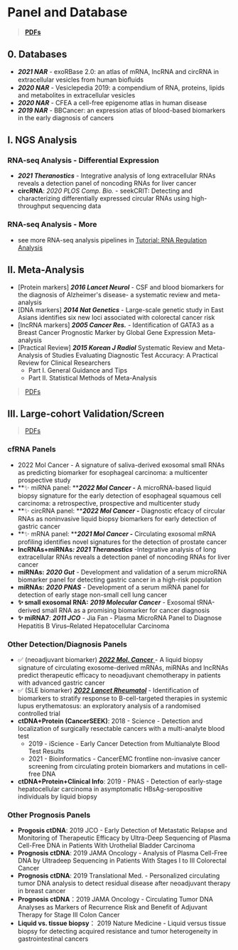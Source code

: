 # Panel and Database

> [**PDFs**](https://cloud.tsinghua.edu.cn/d/07d2b19d6b284ebea5ea/?p=%2F1.%20Precision%20Medicine\&mode=list)

## 0. Databases

* _**2021 NAR**_ - exoRBase 2.0: an atlas of mRNA, lncRNA and circRNA in extracellular vesicles from human bioﬂuids
* _**2020 NAR**_ - Vesiclepedia 2019: a compendium of RNA, proteins, lipids and metabolites in extracellular vesicles
* _**2020 NAR**_ - CFEA a cell-free epigenome atlas in human disease
* _**2019 NAR**_ - BBCancer: an expression atlas of blood-based biomarkers in the early diagnosis of cancers

## I. NGS Analysis

### **RNA-seq Analysis - Differential Expression**

* _**2021 Theranostics**_ - Integrative analysis of long extracellular RNAs reveals a detection panel of noncoding RNAs for liver cancer
* **circRNA**: _2020 PLOS Comp. Bio._ - seekCRIT: Detecting and characterizing differentially expressed circular RNAs using high-throughput sequencing data

### **RNA-seq Analysis - More**

* see more RNA-seq analysis pipelines in [Tutorial: RNA Regulation Analysis](https://lulab2.gitbook.io/teaching/part-iii.-ngs-data-analyses/6.rna-regulation-analyses)

## **II. Meta-Analysis**

* \[Protein markers] _**2016 Lancet Neurol**_ - CSF and blood biomarkers for the diagnosis of Alzheimer's disease- a systematic review and meta-analysis
* \[DNA markers] _**2014 Nat Genetics**_ - Large-scale genetic study in East Asians identifies six new loci associated with colorectal cancer risk
* \[lncRNA markers] _**2005 Cancer Res.**_ - Identification of GATA3 as a Breast Cancer Prognostic Marker by Global Gene Expression Meta-analysis
* \[Practical Review] _**2015 Korean J Radiol**_ Systematic Review and Meta-Analysis of Studies Evaluating Diagnostic Test Accuracy: A Practical Review for Clinical Researchers
  * Part I. General Guidance and Tips
  * Part II. Statistical Methods of Meta-Analysis

> [PDFs](https://cloud.tsinghua.edu.cn/d/f72ee6992a1e4ec78044/?p=%2FBiomarker%20Panel%2FMeta-analysis\&mode=list)

## III. Large-cohort Validation/Screen

> [PDFs](https://cloud.tsinghua.edu.cn/d/f72ee6992a1e4ec78044/?p=%2FBiomarker%20Panel%2FLarge-cohort%20Validation\&mode=list)

### cfRNA Panels

* 2022 Mol Cancer - A signature of saliva-derived exosomal small RNAs as predicting biomarker for esophageal carcinoma: a multicenter prospective study
* **✨ miRNA panel: **_**2022 Mol Cancer -**_ A microRNA-based liquid biopsy signature for the early detection of esophageal squamous cell carcinoma: a retrospective, prospective and multicenter study
* **✨ circRNA  panel: **_**2022 Mol Cancer -**_ Diagnostic efcacy of circular RNAs as noninvasive liquid biopsy biomarkers for early detection of gastric cancer
* **✨ mRNA panel: **_**2021 Mol Cancer -**_ Circulating exosomal mRNA profiling identifies novel signatures for the detection of prostate cancer
* **lncRNAs+miRNAs**_**: 2021 Theranostics**_ -Integrative analysis of long extracellular RNAs reveals a detection panel of noncoding RNAs for liver cancer
* **miRNAs:** _**2020 Gut**_ - Development and validation of a serum microRNA biomarker panel for detecting gastric cancer in a high-risk population
* **miRNAs:** _**2020 PNAS**_ - Development of a serum miRNA panel for detection of early stage non-small cell lung cancer
* **✨ small exosomal RNA:** _**2019 Molecular Cancer**_ - Exosomal tRNA-derived small RNA as a promising biomarker for cancer diagnosis
* **✨ miRNA7**: _**2011 JCO**_ - Jia Fan - Plasma MicroRNA Panel to Diagnose Hepatitis B Virus–Related Hepatocellular Carcinoma

### Other Detection/Diagnosis Panels

* ✅ (neoadjuvant biomarker) [_**2022 Mol. Cancer**_ ](https://doi.org/10.1186/s12943-022-01684-9)- A liquid biopsy signature of circulating exosome-derived mRNAs, miRNAs and lncRNAs predict therapeutic efficacy to neoadjuvant chemotherapy in patients with advanced gastric cancer
* ✅ (SLE biomarker) [_**2022 Lancet Rheumatol**_](https://www.sciencedirect.com/science/article/pii/S2665991322003320?via%3Dihub) - Identification of biomarkers to stratify response to B-cell-targeted therapies in systemic lupus erythematosus: an exploratory analysis of a randomised controlled trial
* **ctDNA+Protein (CancerSEEK)**: 2018 - Science - Detection and localization of surgically resectable cancers with a multi-analyte blood test
  * 2019 - iScience - Early Cancer Detection from Multianalyte Blood Test Results
  * 2021 - Bioinformatics - CancerEMC frontline non-invasive cancer screening from circulating protein biomarkers and mutations in cell-free DNA
* **ctDNA+Protein+Clinical Info**: 2019 - PNAS - Detection of early-stage hepatocellular carcinoma in asymptomatic HBsAg-seropositive individuals by liquid biopsy

### Other Prognosis Panels

* **Progosis ctDNA**: 2019 JCO - Early Detection of Metastatic Relapse and Monitoring of Therapeutic Efficacy by Ultra-Deep Sequencing of Plasma Cell-Free DNA in Patients With Urothelial Bladder Carcinoma
* **Prognosis ctDNA**: 2019 JAMA Oncology - Analysis of Plasma Cell-Free DNA by Ultradeep Sequencing in Patients With Stages I to III Colorectal Cancer
* **Prognosis ctDNA**: 2019 Translational Med. - Personalized circulating tumor DNA analysis to detect residual disease after neoadjuvant therapy in breast cancer
* **Prognosis ctDNA**：2019 JAMA Oncology - Circulating Tumor DNA Analyses as Markers of Recurrence Risk and Benefit of Adjuvant Therapy for Stage III Colon Cancer
* **Liquid vs. tissue biopsy**： 2019 Nature Medicine - Liquid versus tissue biopsy for detecting acquired resistance and tumor heterogeneity in gastrointestinal cancers
